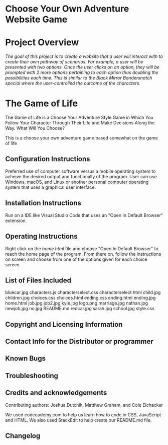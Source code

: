 # Choose Your Own Adventure Website Game

# Project Overview
*The goal of this project is to create a website that a user will interact with to create their own pathway of scenarios. For example, a user will be presented with two options. Once the user clicks on an option, they will be prompted with 2 more options pertaining to each option thus doubling the possibilities each time. This is similar to the Black Mirror Bandersnatch special where the user-controlled the outcome of the characters.*

# The Game of Life
The Game of Life is a Choose Your Adventure Style Game
in Which You Follow Your Character Through Their Life
and Make Decisions Along the Way. What Will You Choose?

This is a choose your own adventure game based somewhat on the game of life

## Configuration Instructions
Preferred use of computer software versus a mobile operating system to acheive
the desired output and functionally of the program. User can use Windows, macOS,
and Linux or another personal computer operating system that uses a graphical user interface.

## Installation Instructions
Run on a IDE like Visual Studio Code that uses an "Open In Default Browser" extension.

## Operating Instructions
Right click on the *home.html* file and choose "Open In Default Browser" to
reach the home page of the program. From there on, follow the instructions on
screen and choose from one of the options given for each choice screen.

## List of Files Included
bluecar.jpg
characters.js
characterselect.css
characterselect.html
child.jpg
children.jpg
choices.css
choices.html
ending.css
ending.html
ending.jpg
home.html
job.jpg
job2.jpg
kyle.jpg
logo.png
marriage.jpg
nathan.jpg
newjob.jpg
no.jpg
README.md
redcar.jpg
sarah.jpg
school.jpg
style.css

## Copyright and Licensing Information

## Contact Info for the Distributor or programmer

## Known Bugs

## Troubleshooting

## Credits and acknowledgements
Contributing authors: Joshua Dutchik, Matthew Graham, and Cole Eichacker

We used codecademy.com to help us learn how to code in CSS, JavaScript
and HTML. We also used StackEdit to help create our README.md file.

## Changelog